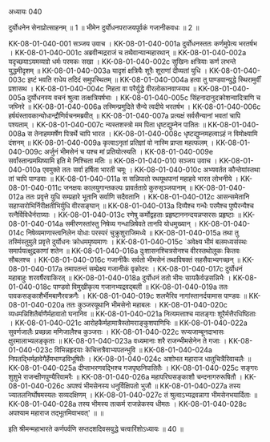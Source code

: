 अध्यायः 040

दुर्योधनेन सेनाप्रोत्साहनम् ॥ 1 ॥ भीमेन दुर्योधनपराजयपूर्वकं गजानीकवधः ॥ 2 ॥

KK-08-01-040-001	सञ्जय उवाच ।
KK-08-01-040-001a	दुर्योधनस्ततः कर्णमुपेत्य भरतर्षभ ।
KK-08-01-040-001c	अब्रवीन्मद्रराजं च तथैवान्यान्महारथान् ॥
KK-08-01-040-002a	यदृच्छयाऽयमव्यग्रो धर्मः परमकः सखा ।
KK-08-01-040-002c	सुखिनः क्षत्रियाः कर्ण लभन्ते युद्धमीदृशम् ॥
KK-08-01-040-003a	यादृशं क्षत्रियैः शूरैः शूराणां दीव्यतां युधि ।
KK-08-01-040-003c	इष्टं भवति राधेय तदिदं समुपस्थितम् ॥
KK-08-01-040-004a	हत्वा तु पाण्डवान्युद्धे स्थिरामुर्वीं प्रशासथ ।
KK-08-01-040-004c	निहता वा परैर्युद्धे वीरलोकानवाप्स्यथ ॥
KK-08-01-040-005a	दुर्योधनस्य वचनं श्रुत्वा तत्क्षत्रियर्षभाः ।
KK-08-01-040-005c	सिंहनादानुदक्रोशन्वादित्राणि च जघ्निरे ॥
KK-08-01-040-006a	तस्मिन्प्रमुदिते सैन्ये त्वदीये भरतर्षभ ।
KK-08-01-040-006c	हर्षयंस्तावकान्योधान्द्रौणिर्वचनमब्रवीत् ॥
KK-08-01-040-007a	प्रत्यक्षं सर्वसैन्यानां भवतां चापि पश्यताम् ।
KK-08-01-040-007c	न्यस्तशस्त्रो मम पिता धृष्टद्युम्नेन पातितः ॥
KK-08-01-040-008a	स तेनाहममर्षेण पित्रर्थे चापि भारत ।
KK-08-01-040-008c	धृष्टद्युम्नमहत्वाऽहं न विमोक्ष्यामि दंशनम् ॥
KK-08-01-040-009a	कृत्वाऽनृतां प्रतिज्ञां वो नास्मि प्राप्ता महत्फलम् ।
KK-08-01-040-009c	अर्जुनं भीमसेनं च यश्च मां प्रतियोत्स्यति ।
KK-08-01-040-009e	सर्वांस्तान्प्रमथिष्यामि इति मे निश्चिता मतिः ॥
KK-08-01-040-010	सञ्जय उवाच ।
KK-08-01-040-010a	एवमुक्ते ततः सर्वा हर्षिता भारती चमूः ।
KK-08-01-040-010c	अभ्यवर्तत कौन्तेयांस्तथा तां चापि पाण्डवाः ॥
KK-08-01-040-011a	स सन्निपातो रथयूथपानां महाहवे भारत लोभनीये ।
KK-08-01-040-011c	जनक्षयः कालयुगान्तकल्पः प्रावर्तताग्रे कुरुसृञ्जयानाम् ॥
KK-08-01-040-012a	ततः प्रवृत्ते युधि सम्प्रहारे भूतानि सर्वाणि सदैवतानि ।
KK-08-01-040-012c	आसन्समेतानि सहाप्सरोभिर्निरीक्षतीभिर्युधि वीरसङ्घान् ॥
KK-08-01-040-013a	दिव्यैश्च गन्धैः परमैश्च पुष्पैरन्यैश्च रत्नैर्विविधैर्नराग्र्याः ।
KK-08-01-040-013c	रणेषु कर्मोद्वहताः प्रहृष्टाननन्दयन्नप्सरसः प्रहृष्टाः ॥
KK-08-01-040-014a	समीरणस्तांस्तु निषेव्य गन्धान्निषेवते तानपि योधमुख्यान् ।
KK-08-01-040-014c	निषेव्यमाणास्त्वनिलेन योधाः परस्परं चुक्रुशुराजिमध्ये ॥
KK-08-01-040-015a	तथा तु तस्मिंस्तुमुले प्रवृत्ते दुर्योधनः क्रोधममृष्यमाणः ।
KK-08-01-040-015c	`अवेक्ष्य भीमं बलमध्यसंस्थः समार्पयत्क्षुद्रकाणां शतेन ॥
KK-08-01-040-016a	दुःशासनश्चित्रसेनश्च वीरस्तथोलूकः कितवः सौबलश्च ।
KK-08-01-040-016c	गजानीकैः सर्वतो भीमसेनं तथाविषक्तं सहसैवाभ्यगच्छन् ॥
KK-08-01-040-017a	तमापतन्तं सम्प्रेक्ष्य गजानीकं वृकोदरः ।
KK-08-01-040-017c	दुर्योधनं महाबाहुः शरवर्षैरवाकिरत् ॥
KK-08-01-040-018a	दुर्योधनं ततो भीमः सायकैर्वज्रसन्निभैः ।
KK-08-01-040-018c	पाण्डवो विमुखीकृत्य गजानभ्यद्रवद्बली ॥
KK-08-01-040-019a	ततः पावकसङ्काशैर्भीमबाणैरवक्रगैः ।
KK-08-01-040-019c	शलभैरिव नागांस्तानर्दयामास पाण्डवः ॥
KK-08-01-040-020a	ततः कुञ्जरयूथानि भीमसेनो महाबलः ।
KK-08-01-040-020c	व्यधमन्निशितैर्बाणैर्महावातो घनानिव ॥
KK-08-01-040-021a	नित्यमत्ताश्च मातङ्गाः शूरैर्मत्तैरधिष्ठिताः ।
KK-08-01-040-021c	आरोहकैर्महामात्रैस्तोमराङ्कुशपाणिभिः ॥
KK-08-01-040-022a	सुवर्णजालैः प्रच्छन्ना मणिजालैश्च कुञ्जराः ।
KK-08-01-040-022c	रूप्यजाम्बूनदाभासः क्षुरमालाभ्यलङ्कृताः ॥
KK-08-01-040-023a	वध्यमानाः शरै राजन्भीमसेनेन ते गजाः ।
KK-08-01-040-023c	विभिन्नहृदयाः केचित्तत्रैवाभ्यपतन्भुवि ॥
KK-08-01-040-024a	निपतद्भिर्महावेगैर्हेमभाण्डविभूषितैः ।
KK-08-01-040-024c	अशोभत महाराज धातुचित्रैरिवाचलैः ॥
KK-08-01-040-025a	दीप्ताभरणवद्भिश्च गजपृष्ठनिपातितैः ।
KK-08-01-040-025c	सङ्गरः शुशुभे राजन्क्षीणपुण्यैरिवामरैः ॥
KK-08-01-040-026a	महापरिघसङ्काशौ चन्दनागरुरूषितौ ।
KK-08-01-040-026c	अपश्यं भीमसेनस्य धनुर्विक्षिपतो भुजौ ॥
KK-08-01-040-027a	तस्य ज्यातलनिर्घोषमस्यतः सव्यदक्षिणम् ।
KK-08-01-040-027c	तं श्रुत्वाऽभ्यद्रवन्नागा भीमसेनभयार्दिताः ॥
KK-08-01-040-028a	तस्य भीमस्य तत्कर्म राजन्नेकस्य धीमतः ।
KK-08-01-040-028c	अपश्याम महाराज तद्भूतमिवाभवत्' ॥ ॥

इति श्रीमन्महाभारते कर्णपर्वणि सप्तदशदिवसयुद्धे चत्वारिंशोऽध्यायः ॥ 40 ॥
